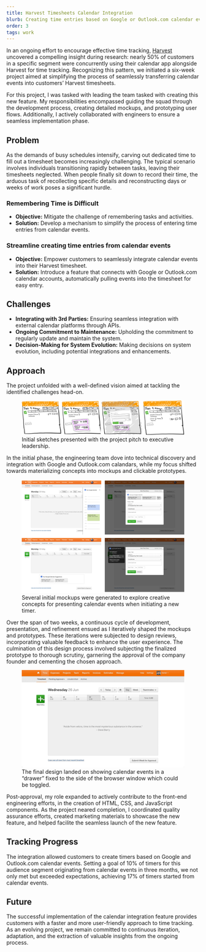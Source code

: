 ```yaml
---
title: Harvest Timesheets Calendar Integration
blurb: Creating time entries based on Google or Outlook.com calendar events.
order: 3
tags: work
---
```


In an ongoing effort to encourage effective time tracking, [Harvest](https://getharvest.com) uncovered a compelling insight during research: nearly 50% of customers in a specific segment were concurrently using their calendar app alongside Harvest for time tracking. Recognizing this pattern, we initiated a six-week project aimed at simplifying the process of seamlessly transferring calendar events into customers’ Harvest timesheets.

For this project, I was tasked with leading the team tasked with creating this new feature. My responsibilities encompassed guiding the squad through the development process, creating detailed mockups, and prototyping user flows. Additionally, I actively collaborated with engineers to ensure a seamless implementation phase.

## Problem

As the demands of busy schedules intensify, carving out dedicated time to fill out a timesheet becomes increasingly challenging. The typical scenario involves individuals transitioning rapidly between tasks, leaving their timesheets neglected. When people finally sit down to record their time, the arduous task of recollecting specific details and reconstructing days or weeks of work poses a significant hurdle.

### Remembering Time is Difficult

- **Objective:** Mitigate the challenge of remembering tasks and activities.
- **Solution:** Develop a mechanism to simplify the process of entering time entries from calendar events.

### Streamline creating time entries from calendar events

- **Objective:** Empower customers to seamlessly integrate calendar events into their Harvest timesheet.
- **Solution:** Introduce a feature that connects with Google or Outlook.com calendar accounts, automatically pulling events into the timesheet for easy entry.

## Challenges

- **Integrating with 3rd Parties:** Ensuring seamless integration with external calendar platforms through APIs.
- **Ongoing Commitment to Maintenance:** Upholding the commitment to regularly update and maintain the system.
- **Decision-Making for System Evolution:** Making decisions on system evolution, including potential integrations and enhancements.

## Approach

The project unfolded with a well-defined vision aimed at tackling the identified challenges head-on.

<figure>
  <img src="/img/work/ci-sketches.png" alt="Initial sketches for the project pitch" loading="lazy">
  <figcaption>Initial sketches presented with the project pitch to executive leadership.</figcaption>
</figure>

In the initial phase, the engineering team dove into technical discovery and integration with Google and Outlook.com calandars, while my focus shifted towards materializing concepts into mockups and clickable prototypes.

<figure>
  <img src="/img/work/ci-variations.png" class="shadow" alt="Initial mockups expoloring ideas" loading="lazy">
  <figcaption>Several initial mockups were generated to explore creative concepts for presenting calendar events when initiating a new timer.</figcaption>
</figure>

Over the span of two weeks, a continuous cycle of development, presentation, and refinement ensued as I iteratively shaped the mockups and prototypes. These iterations were subjected to design reviews, incorporating valuable feedback to enhance the user experience. The culmination of this design process involved subjecting the finalized prototype to thorough scrutiny, garnering the approval of the company founder and cementing the chosen approach.

<figure>
  <img src="/img/work/ci-final.gif" class="shadow" alt="Animation of the launched feature" loading="lazy">
  <figcaption>The final design landed on showing calendar events in a “drawer” fixed to the side of the browser window which could be toggled.</figcaption>
</figure>

Post-approval, my role expanded to actively contribute to the front-end engineering efforts, in the creation of HTML, CSS, and JavaScript components. As the project neared completion, I coordinated quality assurance efforts, created marketing materials to showcase the new feature, and helped facilite the seamless launch of the new feature.

## Tracking Progress

The integration allowed customers to create timers based on Google and Outlook.com calendar events. Setting a goal of 10% of timers for this audience segment originating from calendar events in three months, we not only met but exceeded expectations, achieving 17% of timers started from calendar events.

## Future

The successful implementation of the calendar integration feature provides customers with a faster and more user-friendly approach to time tracking. As an evolving project, we remain committed to continuous iteration, adaptation, and the extraction of valuable insights from the ongoing process.
